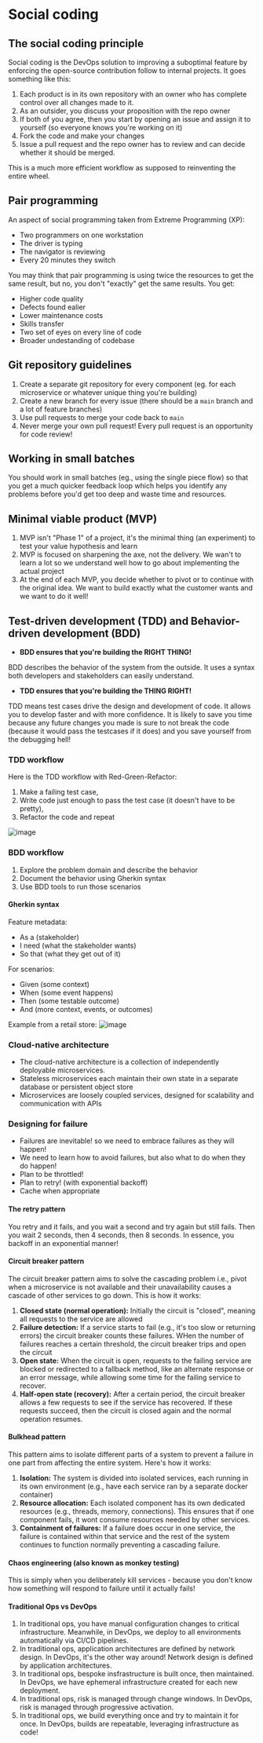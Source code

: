 # Social coding

## The social coding principle

Social coding is the DevOps solution to improving a suboptimal feature by enforcing the open-source contribution follow to internal projects. It goes something like this:

1. Each product is in its own repository with an owner who has complete control over all changes made to it.
2. As an outsider, you discuss your proposition with the repo owner
3. If both of you agree, then you start by opening an issue and assign it to yourself (so everyone knows you're working on it)
4. Fork the code and make your changes
5. Issue a pull request and the repo owner has to review and can decide whether it should be merged.

This is a much more efficient workflow as supposed to reinventing the entire wheel.

## Pair programming

An aspect of social programming taken from Extreme Programming (XP):

- Two programmers on one workstation
- The driver is typing
- The navigator is reviewing
- Every 20 minutes they switch

You may think that pair programming is using twice the resources to get the same result, but no, you don't "exactly" get the same results. You get:

- Higher code quality
- Defects found ealier
- Lower maintenance costs
- Skills transfer
- Two set of eyes on every line of code
- Broader undestanding of codebase

## Git repository guidelines

1. Create a separate git repository for every component (eg. for each microservice or whatever unique thing you're building)
2. Create a new branch for every issue (there should be a `main` branch and a lot of feature branches)
3. Use pull requests to merge your code back to `main`
4. Never merge your own pull request! Every pull request is an opportunity for code review!

## Working in small batches

You should work in small batches (eg., using the single piece flow) so that you get a much quicker feedback loop which helps you identify any problems before you'd get too deep and waste time and resources.

## Minimal viable product (MVP)

1. MVP isn't "Phase 1" of a project, it's the minimal thing (an experiment) to test your value hypothesis and learn
2. MVP is focused on sharpening the axe, not the delivery. We wan't to learn a lot so we understand well how to go about implementing the actual project
3. At the end of each MVP, you decide whether to pivot or to continue with the original idea. We want to build exactly what the customer wants and we want to do it well!

## Test-driven development (TDD) and Behavior-driven development (BDD)

- **BDD ensures that you're building the RIGHT THING!**

BDD describes the behavior of the system from the outside. It uses a syntax both developers and stakeholders can easily understand.

- **TDD ensures that you're building the THING RIGHT!**

TDD means test cases drive the design and development of code. It allows you to develop faster and with more confidence. It is likely to save you time because any future changes you made is sure to not break the code (because it would pass the testcases if it does) and you save yourself from the debugging hell!

### TDD workflow

Here is the TDD workflow with Red-Green-Refactor:

1. Make a failing test case,
2. Write code just enough to pass the test case (it doesn't have to be pretty),
3. Refactor the code and repeat

![image](https://github.com/abyanmajid/notes/assets/108279046/f0a74d82-8c51-414f-b04a-b86adc20d5f8)

### BDD workflow

1. Explore the problem domain and describe the behavior
2. Document the behavior using Gherkin syntax
4. Use BDD tools to run those scenarios

#### Gherkin syntax

Feature metadata:

- As a (stakeholder)
- I need (what the stakeholder wants)
- So that (what they get out of it)

For scenarios:

- Given (some context)
- When (some event happens)
- Then (some testable outcome)
- And (more context, events, or outcomes)

Example from a retail store:
![image](https://github.com/abyanmajid/notes/assets/108279046/e4e886e3-df1e-4efd-a7d0-6d263f6d411f)

### Cloud-native architecture

- The cloud-native architecture is a collection of independently deployable microservices.
- Stateless microservices each maintain their own state in a separate database or persistent object store
- Microservices are loosely coupled services, designed for scalability and communication with APIs

### Designing for failure

- Failures are inevitable! so we need to embrace failures as they will happen!
- We need to learn how to avoid failures, but also what to do when they do happen!
- Plan to be throttled!
- Plan to retry! (with exponential backoff)
- Cache when appropriate

#### The retry pattern

You retry and it fails, and you wait a second and try again but still fails. Then you wait 2 seconds, then 4 seconds, then 8 seconds. In essence, you backoff in an exponential manner!

#### Circuit breaker pattern

The circuit breaker pattern aims to solve the cascading problem i.e., pivot when a microservice is not available and their unavailability causes a cascade of other services to go down. This is how it works:

1. **Closed state (normal operation):** Initially the circuit is "closed", meaning all requests to the service are allowed
2. **Failure detection:** If a service starts to fail (e.g., it's too slow or returning errors) the circuit breaker counts these failures. WHen the number of failures reaches a certain threshold, the circuit breaker trips and open the circuit
3. **Open state:** When the circuit is open, requests to the failing service are blocked or redirected to a fallback method, like an alternate response or an error message, while allowing some time for the failing service to recover.
4. **Half-open state (recovery):** After a certain period, the circuit breaker allows a few requests to see if the service has recovered. If these requests succeed, then the circuit is closed again and the normal operation resumes.

#### Bulkhead pattern

This pattern aims to isolate different parts of a system to prevent a failure in one part from affecting the entire system. Here's how it works:

1. **Isolation:** The system is divided into isolated services, each running in its own environment (e.g., have each service ran by a separate docker container)
2. **Resource allocation:** Each isolated component has its own dedicated resources (e.g., threads, memory, connections). This ensures that if one component fails, it wont consume resources needed by other services.
3. **Containment of failures:** If a failure does occur in one service, the failure is contained within that service and the rest of the system continues to function normally preventing a cascading failure.

#### Chaos engineering (also known as monkey testing)

This is simply when you deliberately kill services - because you don't know how something will respond to failure until it actually fails!

#### Traditional Ops vs DevOps

1. In traditional ops, you have manual configuration changes to critical infrastructure. Meanwhile, in DevOps, we deploy to all environments automatically via CI/CD pipelines.
2. In traditional ops, application architectures are defined by network design. In DevOps, it's the other way around! Network design is defined by application architectures.
3. In traditional ops, bespoke insfrastructure is built once, then maintained. In DevOps, we have ephemeral infrastructure created for each new deployment.
4. In traditional ops, risk is managed through change windows. In DevOps, risk is managed through progressive activation.
5. In traditional ops, we build everything once and try to maintain it for once. In DevOps, builds are repeatable, leveraging infrastructure as code!


